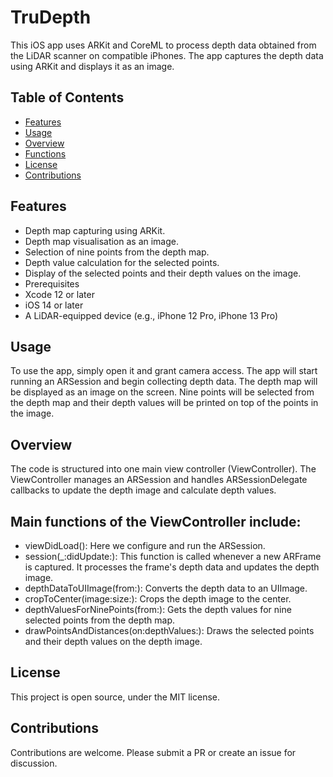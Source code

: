# TruDepth
This iOS app uses ARKit and CoreML to process depth data obtained from the LiDAR scanner on compatible iPhones. The app captures the depth data using ARKit and displays it as an image.

## Table of Contents

- [Features](#features)
- [Usage](#usage)
- [Overview](#overview)
- [Functions](#functions)
- [License](#license)
- [Contributions](#contributions)
  
## Features
- Depth map capturing using ARKit.
- Depth map visualisation as an image.
- Selection of nine points from the depth map.
- Depth value calculation for the selected points.
- Display of the selected points and their depth values on the image.
- Prerequisites
- Xcode 12 or later
- iOS 14 or later
- A LiDAR-equipped device (e.g., iPhone 12 Pro, iPhone 13 Pro)

## Usage
To use the app, simply open it and grant camera access. The app will start running an ARSession and begin collecting depth data. The depth map will be displayed as an image on the screen. Nine points will be selected from the depth map and their depth values will be printed on top of the points in the image.

## Overview
The code is structured into one main view controller (ViewController). The ViewController manages an ARSession and handles ARSessionDelegate callbacks to update the depth image and calculate depth values.

## Main functions of the ViewController include:
- viewDidLoad(): Here we configure and run the ARSession.
- session(_:didUpdate:): This function is called whenever a new ARFrame is captured. It processes the frame's depth data and updates the depth image.
- depthDataToUIImage(from:): Converts the depth data to an UIImage.
- cropToCenter(image:size:): Crops the depth image to the center.
- depthValuesForNinePoints(from:): Gets the depth values for nine selected points from the depth map.
- drawPointsAndDistances(on:depthValues:): Draws the selected points and their depth values on the depth image.

## License
This project is open source, under the MIT license.

## Contributions
Contributions are welcome. Please submit a PR or create an issue for discussion.
